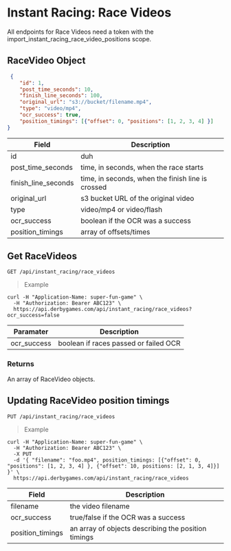 # Instant Racing: Race Videos

<aside class="notice">
All endpoints for Race Videos need a token with the import_instant_racing_race_video_positions scope.
</aside>

## RaceVideo Object

```json
 {
    "id": 1,
    "post_time_seconds": 10,
    "finish_line_seconds": 100,
    "original_url": "s3://bucket/filename.mp4",
    "type": "video/mp4",
    "ocr_success": true,
    "position_timings": [{"offset": 0, "positions": [1, 2, 3, 4] }]
}
```

Field | Description
----- | -----------
id | duh
post_time_seconds | time, in seconds, when the race starts
finish_line_seconds | time, in seconds, when the finish line is crossed
original_url | s3 bucket URL of the original video
type | video/mp4 or video/flash
ocr_success | boolean if the OCR was a success
position_timings | array of offsets/times


## Get RaceVideos

`GET /api/instant_racing/race_videos`

> Example

```curl
curl -H "Application-Name: super-fun-game" \
  -H "Authorization: Bearer ABC123" \
  https://api.derbygames.com/api/instant_racing/race_videos?ocr_success=false
```

Paramater | Description
----- | -----------
ocr_success | boolean if races passed or failed OCR

### Returns

An array of RaceVideo objects.

## Updating RaceVideo position timings

`PUT /api/instant_racing/race_videos`

> Example

```curl
curl -H "Application-Name: super-fun-game" \
  -H "Authorization: Bearer ABC123" \
  -X PUT
  -d '{ "filename": "foo.mp4", position_timings: [{"offset": 0, "positions": [1, 2, 3, 4] }, {"offset": 10, positions: [2, 1, 3, 4]}]  }' \
  https://api.derbygames.com/api/instant_racing/race_videos
```

Field | Description
----- | -----------
filename | the video filename
ocr_success | true/false if the OCR was a success
position_timings | an array of objects describing the position timings
